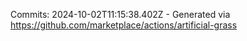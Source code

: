 Commits: 2024-10-02T11:15:38.402Z - Generated via https://github.com/marketplace/actions/artificial-grass
<br>
